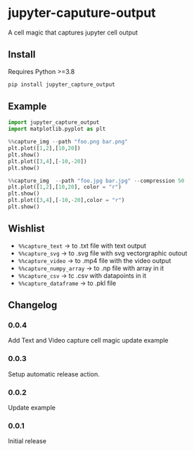 # jupyter-caputure-output
A cell magic that captures jupyter cell output

## Install
Requires Python >=3.8
```py
pip install jupyter_capture_output
```

## Example

```py
import jupyter_capture_output
import matplotlib.pyplot as plt
```

```py
%%capture_img --path "foo.png bar.png"
plt.plot([1,2],[10,20])
plt.show()
plt.plot([3,4],[-10,-20])
plt.show()
```

```py
%%capture_img  --path "foo.jpg bar.jpg" --compression 50
plt.plot([1,2],[10,20], color = "r")
plt.show()
plt.plot([3,4],[-10,-20],color = "r")
plt.show()
```

## Wishlist

* `%%capture_text`  ->  to .txt file with text output
* `%%capture_svg` ->  to .svg file with svg vectorgraphic outout
* `%%capture_video` -> to .mp4 file with the video output
* `%%capture_numpy_array` -> to .np file with array in it
* `%%capture_csv` -> tc .csv with datapoints in it
* `%%capture_dataframe` -> to .pkl file

## Changelog

### 0.0.4

Add Text and Video capture cell magic
update example

### 0.0.3

Setup automatic release action.

### 0.0.2

Update example

### 0.0.1

Initial release
